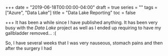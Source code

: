 +++
date = "2019-06-18T00:00:00-04:00"
draft = true
series = ""
tags = ["Azure", "Data Lake"]
title = "Data Lake Reporting"
toc = false

+++
It has been a while since I have published anything. It has been very busy with the _Data Lake_ project as well as I ended up requiring to have my gallbladder removed... :( 

So, I have several weeks that I was very nauseous, stomach pains and then after the surgery I had 